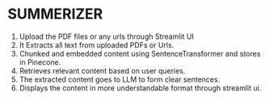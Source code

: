 # SUMMERIZER

1. Upload the PDF files or any urls through Streamlit UI
2. It Extracts all text from uploaded PDFs or Urls.
3. Chunked and embedded content using SentenceTransformer and stores in Pinecone.
4. Retrieves relevant content based on user queries.
5. The extracted content goes to LLM to form clear sentences.
6. Displays the content in more understandable format through streamlit ui.
